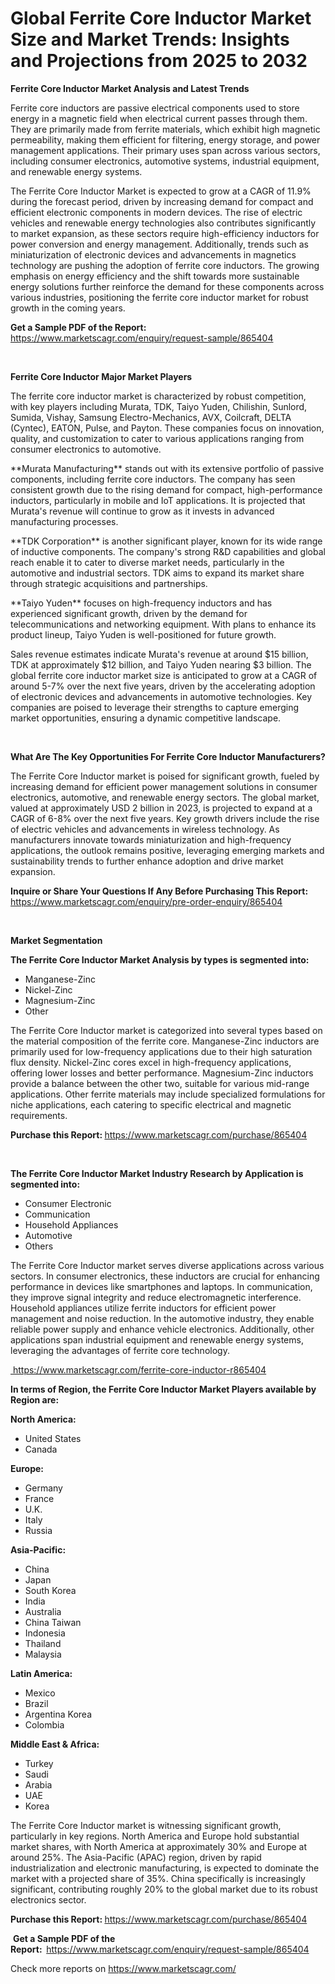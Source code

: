 <p><h1>Global Ferrite Core Inductor Market Size and Market Trends: Insights and Projections from 2025 to 2032</h1></p><p><strong>Ferrite Core Inductor Market Analysis and Latest Trends</strong></p>
<p><p>Ferrite core inductors are passive electrical components used to store energy in a magnetic field when electrical current passes through them. They are primarily made from ferrite materials, which exhibit high magnetic permeability, making them efficient for filtering, energy storage, and power management applications. Their primary uses span across various sectors, including consumer electronics, automotive systems, industrial equipment, and renewable energy systems.</p><p>The Ferrite Core Inductor Market is expected to grow at a CAGR of 11.9% during the forecast period, driven by increasing demand for compact and efficient electronic components in modern devices. The rise of electric vehicles and renewable energy technologies also contributes significantly to market expansion, as these sectors require high-efficiency inductors for power conversion and energy management. Additionally, trends such as miniaturization of electronic devices and advancements in magnetics technology are pushing the adoption of ferrite core inductors. The growing emphasis on energy efficiency and the shift towards more sustainable energy solutions further reinforce the demand for these components across various industries, positioning the ferrite core inductor market for robust growth in the coming years.</p></p>
<p><strong>Get a Sample PDF of the Report:&nbsp;</strong> <a href="https://www.marketscagr.com/enquiry/request-sample/865404?utm_campaign=1766&utm_medium=2&utm_source=Github&utm_content=ia&utm_term=11022025&utm_id=ferrite-core-inductor">https://www.marketscagr.com/enquiry/request-sample/865404</a></p>
<p>&nbsp;</p>
<p><strong>Ferrite Core Inductor Major Market Players</strong></p>
<p><p>The ferrite core inductor market is characterized by robust competition, with key players including Murata, TDK, Taiyo Yuden, Chilishin, Sunlord, Sumida, Vishay, Samsung Electro-Mechanics, AVX, Coilcraft, DELTA (Cyntec), EATON, Pulse, and Payton. These companies focus on innovation, quality, and customization to cater to various applications ranging from consumer electronics to automotive.</p><p>**Murata Manufacturing** stands out with its extensive portfolio of passive components, including ferrite core inductors. The company has seen consistent growth due to the rising demand for compact, high-performance inductors, particularly in mobile and IoT applications. It is projected that Murata's revenue will continue to grow as it invests in advanced manufacturing processes.</p><p>**TDK Corporation** is another significant player, known for its wide range of inductive components. The company's strong R&D capabilities and global reach enable it to cater to diverse market needs, particularly in the automotive and industrial sectors. TDK aims to expand its market share through strategic acquisitions and partnerships.</p><p>**Taiyo Yuden** focuses on high-frequency inductors and has experienced significant growth, driven by the demand for telecommunications and networking equipment. With plans to enhance its product lineup, Taiyo Yuden is well-positioned for future growth.</p><p>Sales revenue estimates indicate Murata's revenue at around $15 billion, TDK at approximately $12 billion, and Taiyo Yuden nearing $3 billion. The global ferrite core inductor market size is anticipated to grow at a CAGR of around 5-7% over the next five years, driven by the accelerating adoption of electronic devices and advancements in automotive technologies. Key companies are poised to leverage their strengths to capture emerging market opportunities, ensuring a dynamic competitive landscape.</p></p>
<p>&nbsp;</p>
<p><strong>What Are The Key Opportunities For Ferrite Core Inductor Manufacturers?</strong></p>
<p><p>The Ferrite Core Inductor market is poised for significant growth, fueled by increasing demand for efficient power management solutions in consumer electronics, automotive, and renewable energy sectors. The global market, valued at approximately USD 2 billion in 2023, is projected to expand at a CAGR of 6-8% over the next five years. Key growth drivers include the rise of electric vehicles and advancements in wireless technology. As manufacturers innovate towards miniaturization and high-frequency applications, the outlook remains positive, leveraging emerging markets and sustainability trends to further enhance adoption and drive market expansion.</p></p>
<p><strong>Inquire or Share Your Questions If Any Before Purchasing This Report:</strong> <a href="https://www.marketscagr.com/enquiry/pre-order-enquiry/865404?utm_campaign=1766&utm_medium=2&utm_source=Github&utm_content=ia&utm_term=11022025&utm_id=ferrite-core-inductor">https://www.marketscagr.com/enquiry/pre-order-enquiry/865404</a></p>
<p>&nbsp;</p>
<p><strong>Market Segmentation</strong></p>
<p><strong>The Ferrite Core Inductor Market Analysis by types is segmented into:</strong></p>
<p><ul><li>Manganese-Zinc</li><li>Nickel-Zinc</li><li>Magnesium-Zinc</li><li>Other</li></ul></p>
<p><p>The Ferrite Core Inductor market is categorized into several types based on the material composition of the ferrite core. Manganese-Zinc inductors are primarily used for low-frequency applications due to their high saturation flux density. Nickel-Zinc cores excel in high-frequency applications, offering lower losses and better performance. Magnesium-Zinc inductors provide a balance between the other two, suitable for various mid-range applications. Other ferrite materials may include specialized formulations for niche applications, each catering to specific electrical and magnetic requirements.</p></p>
<p><strong>Purchase this Report:&nbsp;</strong><a href="https://www.marketscagr.com/purchase/865404?utm_campaign=1766&utm_medium=2&utm_source=Github&utm_content=ia&utm_term=11022025&utm_id=ferrite-core-inductor">https://www.marketscagr.com/purchase/865404</a></p>
<p>&nbsp;</p>
<p><strong>The Ferrite Core Inductor Market Industry Research by Application is segmented into:</strong></p>
<p><ul><li>Consumer Electronic</li><li>Communication</li><li>Household Appliances</li><li>Automotive</li><li>Others</li></ul></p>
<p><p>The Ferrite Core Inductor market serves diverse applications across various sectors. In consumer electronics, these inductors are crucial for enhancing performance in devices like smartphones and laptops. In communication, they improve signal integrity and reduce electromagnetic interference. Household appliances utilize ferrite inductors for efficient power management and noise reduction. In the automotive industry, they enable reliable power supply and enhance vehicle electronics. Additionally, other applications span industrial equipment and renewable energy systems, leveraging the advantages of ferrite core technology.</p></p>
<p><a href="https://www.marketscagr.com/ferrite-core-inductor-r865404?utm_campaign=1766&utm_medium=2&utm_source=Github&utm_content=ia&utm_term=11022025&utm_id=ferrite-core-inductor">&nbsp;https://www.marketscagr.com/ferrite-core-inductor-r865404</a></p>
<p><strong>In terms of Region, the Ferrite Core Inductor Market Players available by Region are:</strong></p>
<p>
    <p> <strong> North America: </strong>
        <ul>
            <li>United States</li>
            <li>Canada</li>
        </ul>
        </p> 
    <p> <strong> Europe: </strong>
        <ul>
            <li>Germany</li>
            <li>France</li>
            <li>U.K.</li>
            <li>Italy</li>
            <li>Russia</li>
        </ul>
        </p> 
    <p> <strong> Asia-Pacific: </strong>
        <ul>
            <li>China</li>
            <li>Japan</li>
            <li>South Korea</li>
            <li>India</li>
            <li>Australia</li>
            <li>China Taiwan</li>
            <li>Indonesia</li>
            <li>Thailand</li>
            <li>Malaysia</li>
        </ul>
        </p> 
    <p> <strong> Latin America: </strong>
        <ul>
            <li>Mexico</li>
            <li>Brazil</li>
            <li>Argentina Korea</li>
            <li>Colombia</li>
        </ul>
        </p> 
    <p> <strong> Middle East & Africa: </strong>
        <ul>
            <li>Turkey</li>
            <li>Saudi</li>
            <li>Arabia</li>
            <li>UAE</li>
            <li>Korea</li>
        </ul>
    </p>
    </p>
<p><p>The Ferrite Core Inductor market is witnessing significant growth, particularly in key regions. North America and Europe hold substantial market shares, with North America at approximately 30% and Europe at around 25%. The Asia-Pacific (APAC) region, driven by rapid industrialization and electronic manufacturing, is expected to dominate the market with a projected share of 35%. China specifically is increasingly significant, contributing roughly 20% to the global market due to its robust electronics sector.</p></p>
<p><strong>Purchase this Report: </strong><a href="https://www.marketscagr.com/purchase/865404?utm_campaign=1766&utm_medium=2&utm_source=Github&utm_content=ia&utm_term=11022025&utm_id=ferrite-core-inductor">https://www.marketscagr.com/purchase/865404</a></p>
<p>&nbsp;<strong>Get a Sample PDF of the Report:&nbsp;&nbsp;</strong><a href="https://www.marketscagr.com/enquiry/request-sample/865404?utm_campaign=1766&utm_medium=2&utm_source=Github&utm_content=ia&utm_term=11022025&utm_id=ferrite-core-inductor">https://www.marketscagr.com/enquiry/request-sample/865404</a></p>
<p><strong></strong></p>
<p>Check more reports on <a href="https://www.marketscagr.com/?utm_campaign=1766&utm_medium=2&utm_source=Github&utm_content=ia&utm_term=11022025&utm_id=ferrite-core-inductor">https://www.marketscagr.com/</a></p>